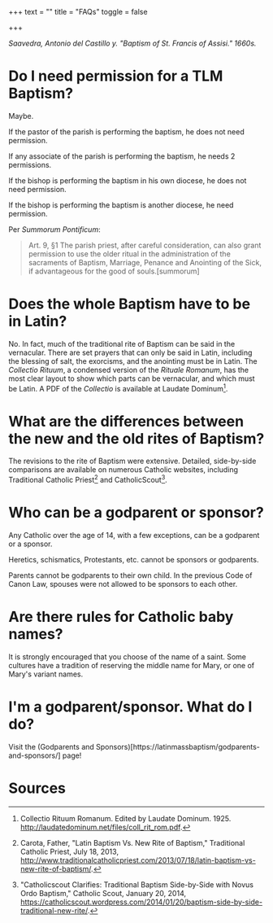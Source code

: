 +++
text = ""
title = "FAQs"
toggle = false

+++

_Saavedra, Antonio del Castillo y. "Baptism of St. Francis of Assisi." 1660s._

# Do I need permission for a TLM Baptism? 

Maybe. 

If the pastor of the parish is performing the baptism, he does not need permission. 

If any associate of the parish is performing the baptism, he needs 2 permissions. 

If the bishop is performing the baptism in his own diocese, he does not need permission. 

If the bishop is performing the baptism is another diocese, he need permission.

Per _Summorum Pontificum_: 

> Art. 9, §1  The parish priest, after careful consideration, can also grant permission to use the older ritual in the administration of the sacraments of Baptism, Marriage, Penance and Anointing of the Sick, if advantageous for the good of souls.[summorum]

# Does the whole Baptism have to be in Latin? 

No. In fact, much of the traditional rite of Baptism can be said in the vernacular. There are set prayers that can only be said in Latin, including the blessing of salt, the exorcisms, and the anointing must be in Latin. The _Collectio Rituum_, a condensed version of the _Rituale Romanum_, has the most clear layout to show which parts can be vernacular, and which must be Latin. A PDF of the _Collectio_ is available at Laudate Dominum[^1]. 

# What are the differences between the new and the old rites of Baptism?

The revisions to the rite of Baptism were extensive. Detailed, side-by-side comparisons are available on numerous Catholic websites, including Traditional Catholic Priest[^2] and CatholicScout[^3]. 

# Who can be a godparent or sponsor? 

Any Catholic over the age of 14, with a few exceptions, can be a godparent or a sponsor. 

Heretics, schismatics, Protestants, etc. cannot be sponsors or godparents. 

Parents cannot be godparents to their own child. In the previous Code of Canon Law, spouses were not allowed to be sponsors to each other.

# Are there rules for Catholic baby names? 

It is strongly encouraged that you choose of the name of a saint. Some cultures have a tradition of reserving the middle name for Mary, or one of Mary's variant names. 

# I'm a godparent/sponsor. What do I do?

Visit the (Godparents and Sponsors)[https://latinmassbaptism/godparents-and-sponsors/] page!

# Sources 

[^1]: Collectio Rituum Romanum. Edited by Laudate Dominum. 1925. http://laudatedominum.net/files/coll_rit_rom.pdf.

[^2]: Carota, Father, "Latin Baptism Vs. New Rite of Baptism," Traditional Catholic Priest, July 18, 2013, http://www.traditionalcatholicpriest.com/2013/07/18/latin-baptism-vs-new-rite-of-baptism/.

[^3]: "Catholicscout Clarifies: Traditional Baptism Side-by-Side with Novus Ordo Baptism," Catholic Scout, January 20, 2014, https://catholicscout.wordpress.com/2014/01/20/baptism-side-by-side-traditional-new-rite/.


